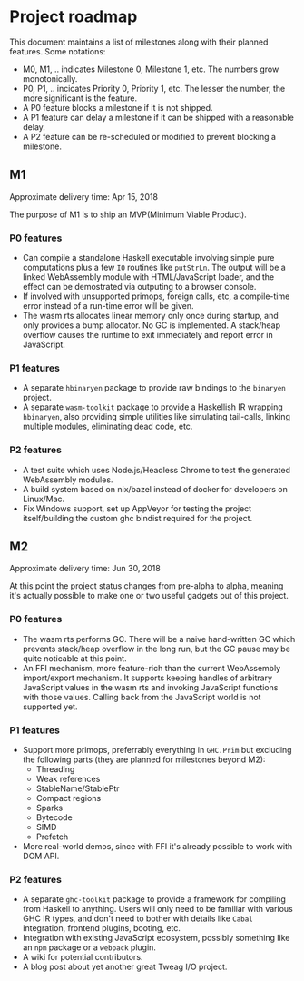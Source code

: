 # Project roadmap

This document maintains a list of milestones along with their planned features. Some notations:

* M0, M1, .. indicates Milestone 0, Milestone 1, etc. The numbers grow monotonically.
* P0, P1, .. incicates Priority 0, Priority 1, etc. The lesser the number, the more significant is the feature.
* A P0 feature blocks a milestone if it is not shipped.
* A P1 feature can delay a milestone if it can be shipped with a reasonable delay.
* A P2 feature can be re-scheduled or modified to prevent blocking a milestone.

## M1

Approximate delivery time: Apr 15, 2018

The purpose of M1 is to ship an MVP(Minimum Viable Product).

### P0 features

* Can compile a standalone Haskell executable involving simple pure computations plus a few `IO` routines like `putStrLn`. The output will be a linked WebAssembly module with HTML/JavaScript loader, and the effect can be demostrated via outputing to a browser console.
* If involved with unsupported primops, foreign calls, etc, a compile-time error instead of a run-time error will be given.
* The wasm rts allocates linear memory only once during startup, and only provides a bump allocator. No GC is implemented. A stack/heap overflow causes the runtime to exit immediately and report error in JavaScript.

### P1 features

* A separate `hbinaryen` package to provide raw bindings to the `binaryen` project.
* A separate `wasm-toolkit` package to provide a Haskellish IR wrapping `hbinaryen`, also providing simple utilities like simulating tail-calls, linking multiple modules, eliminating dead code, etc.

### P2 features

* A test suite which uses Node.js/Headless Chrome to test the generated WebAssembly modules.
* A build system based on nix/bazel instead of docker for developers on Linux/Mac.
* Fix Windows support, set up AppVeyor for testing the project itself/building the custom ghc bindist required for the project.

## M2

Approximate delivery time: Jun 30, 2018

At this point the project status changes from pre-alpha to alpha, meaning it's actually possible to make one or two useful gadgets out of this project.

### P0 features

* The wasm rts performs GC. There will be a naive hand-written GC which prevents stack/heap overflow in the long run, but the GC pause may be quite noticable at this point.
* An FFI mechanism, more feature-rich than the current WebAssembly import/export mechanism. It supports keeping handles of arbitrary JavaScript values in the wasm rts and invoking JavaScript functions with those values. Calling back from the JavaScript world is not supported yet.

### P1 features

* Support more primops, preferrably everything in `GHC.Prim` but excluding the following parts (they are planned for milestones beyond M2):
    * Threading
    * Weak references
    * StableName/StablePtr
    * Compact regions
    * Sparks
    * Bytecode
    * SIMD
    * Prefetch
* More real-world demos, since with FFI it's already possible to work with DOM API.

### P2 features

* A separate `ghc-toolkit` package to provide a framework for compiling from Haskell to anything. Users will only need to be familiar with various GHC IR types, and don't need to bother with details like `Cabal` integration, frontend plugins, booting, etc.
* Integration with existing JavaScript ecosystem, possibly something like an `npm` package or a `webpack` plugin.
* A wiki for potential contributors.
* A blog post about yet another great Tweag I/O project.
